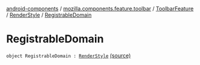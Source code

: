 [android-components](../../../index.md) / [mozilla.components.feature.toolbar](../../index.md) / [ToolbarFeature](../index.md) / [RenderStyle](index.md) / [RegistrableDomain](./-registrable-domain.md)

# RegistrableDomain

`object RegistrableDomain : `[`RenderStyle`](index.md) [(source)](https://github.com/mozilla-mobile/android-components/blob/master/components/feature/toolbar/src/main/java/mozilla/components/feature/toolbar/ToolbarFeature.kt#L82)